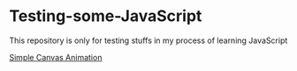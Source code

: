 # Testing-some-JavaScript
This repository is only for testing stuffs in my process of learning JavaScript

<a href="Simple Canvas animation/">Simple Canvas Animation</a>

